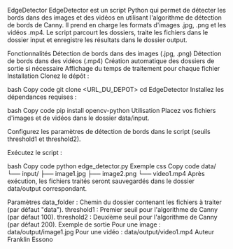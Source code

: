 EdgeDetector
EdgeDetector est un script Python qui permet de détecter les bords dans des images et des vidéos en utilisant l'algorithme de détection de bords de Canny. Il prend en charge les formats d'images .jpg, .png et les vidéos .mp4. Le script parcourt les dossiers, traite les fichiers dans le dossier input et enregistre les résultats dans le dossier output.

Fonctionnalités
Détection de bords dans des images (.jpg, .png)
Détection de bords dans des vidéos (.mp4)
Création automatique des dossiers de sortie si nécessaire
Affichage du temps de traitement pour chaque fichier
Installation
Clonez le dépôt :

bash
Copy code
git clone <URL_DU_DEPOT>
cd EdgeDetector
Installez les dépendances requises :

bash
Copy code
pip install opencv-python
Utilisation
Placez vos fichiers d'images et de vidéos dans le dossier data/input.

Configurez les paramètres de détection de bords dans le script (seuils threshold1 et threshold2).

Exécutez le script :

bash
Copy code
python edge_detector.py
Exemple
css
Copy code
data/
└── input/
    ├── image1.jpg
    ├── image2.png
    └── video1.mp4
Après exécution, les fichiers traités seront sauvegardés dans le dossier data/output correspondant.

Paramètres
data_folder : Chemin du dossier contenant les fichiers à traiter (par défaut "data").
threshold1 : Premier seuil pour l'algorithme de Canny (par défaut 100).
threshold2 : Deuxième seuil pour l'algorithme de Canny (par défaut 200).
Exemple de sortie
Pour une image : data/output/image1.jpg
Pour une vidéo : data/output/video1.mp4
Auteur
Franklin Essono
